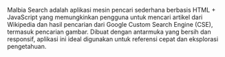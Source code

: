 
Malbia Search adalah aplikasi mesin pencari sederhana berbasis HTML + JavaScript yang memungkinkan pengguna untuk mencari artikel dari Wikipedia dan hasil pencarian dari Google Custom Search Engine (CSE), termasuk pencarian gambar. Dibuat dengan antarmuka yang bersih dan responsif, aplikasi ini ideal digunakan untuk referensi cepat dan eksplorasi pengetahuan.
